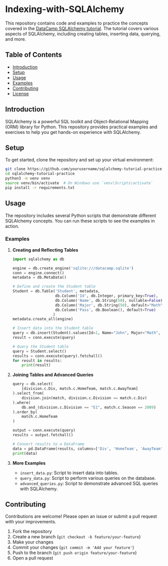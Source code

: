 # Indexing-with-SQLAlchemy

This repository contains code and examples to practice the concepts covered in the [DataCamp SQLAlchemy tutorial](https://www.datacamp.com/tutorial/sqlalchemy-tutorial-examples). The tutorial covers various aspects of SQLAlchemy, including creating tables, inserting data, querying, and more.

## Table of Contents

- [Introduction](#introduction)
- [Setup](#setup)
- [Usage](#usage)
- [Examples](#examples)
- [Contributing](#contributing)
- [License](#license)

## Introduction

SQLAlchemy is a powerful SQL toolkit and Object-Relational Mapping (ORM) library for Python. This repository provides practical examples and exercises to help you get hands-on experience with SQLAlchemy.

## Setup

To get started, clone the repository and set up your virtual environment:

```sh
git clone https://github.com/yourusername/sqlalchemy-tutorial-practice.git
cd sqlalchemy-tutorial-practice
python3 -m venv venv
source venv/bin/activate  # On Windows use `venv\Scripts\activate`
pip install -r requirements.txt
```

## Usage

The repository includes several Python scripts that demonstrate different SQLAlchemy concepts. You can run these scripts to see the examples in action.

### Examples

1. **Creating and Reflecting Tables**
    ```python
    import sqlalchemy as db

    engine = db.create_engine('sqlite:///datacamp.sqlite')
    conn = engine.connect()
    metadata = db.MetaData()

    # Define and create the Student table
    Student = db.Table('Student', metadata,
                       db.Column('Id', db.Integer, primary_key=True),
                       db.Column('Name', db.String(50), nullable=False),
                       db.Column('Major', db.String(50), default="Math"),
                       db.Column('Pass', db.Boolean(), default=True)
                      )
    metadata.create_all(engine)

    # Insert data into the Student table
    query = db.insert(Student).values(Id=1, Name="John", Major="Math", Pass=True)
    result = conn.execute(query)

    # Query the Student table
    query = Student.select()
    results = conn.execute(query).fetchall()
    for result in results:
        print(result)
    ```

2. **Joining Tables and Advanced Queries**
    ```python
    query = db.select(
        [division.c.Div, match.c.HomeTeam, match.c.AwayTeam]
    ).select_from(
        division.join(match, division.c.Division == match.c.Div)
    ).where(
        db.and_(division.c.Division == "E1", match.c.Season == 2009)
    ).order_by(
        match.c.HomeTeam
    )

    output = conn.execute(query)
    results = output.fetchall()

    # Convert results to a DataFrame
    data = pd.DataFrame(results, columns=['Div', 'HomeTeam', 'AwayTeam'])
    print(data)
    ```

3. **More Examples**
    - `insert_data.py`: Script to insert data into tables.
    - `query_data.py`: Script to perform various queries on the database.
    - `advanced_queries.py`: Script to demonstrate advanced SQL queries with SQLAlchemy.

## Contributing

Contributions are welcome! Please open an issue or submit a pull request with your improvements.

1. Fork the repository
2. Create a new branch (`git checkout -b feature/your-feature`)
3. Make your changes
4. Commit your changes (`git commit -m 'Add your feature'`)
5. Push to the branch (`git push origin feature/your-feature`)
6. Open a pull request
